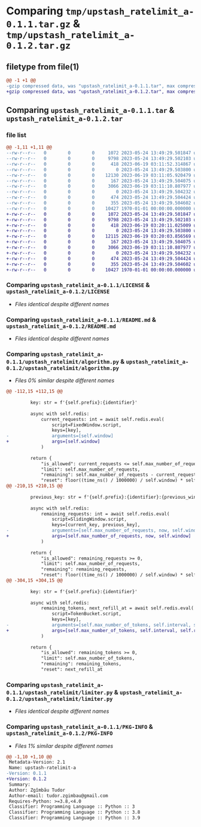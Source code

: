 # Comparing `tmp/upstash_ratelimit_a-0.1.1.tar.gz` & `tmp/upstash_ratelimit_a-0.1.2.tar.gz`

## filetype from file(1)

```diff
@@ -1 +1 @@
-gzip compressed data, was "upstash_ratelimit_a-0.1.1.tar", max compression
+gzip compressed data, was "upstash_ratelimit_a-0.1.2.tar", max compression
```

## Comparing `upstash_ratelimit_a-0.1.1.tar` & `upstash_ratelimit_a-0.1.2.tar`

### file list

```diff
@@ -1,11 +1,11 @@
--rw-r--r--   0        0        0     1072 2023-05-24 13:49:29.501847 upstash_ratelimit_a-0.1.1/LICENSE
--rw-r--r--   0        0        0     9798 2023-05-24 13:49:29.502103 upstash_ratelimit_a-0.1.1/README.md
--rw-r--r--   0        0        0      418 2023-06-19 03:11:52.314867 upstash_ratelimit_a-0.1.1/pyproject.toml
--rw-r--r--   0        0        0        0 2023-05-24 13:49:29.503800 upstash_ratelimit_a-0.1.1/upstash_ratelimit/__init__.py
--rw-r--r--   0        0        0    12130 2023-06-19 03:11:05.920479 upstash_ratelimit_a-0.1.1/upstash_ratelimit/algorithm.py
--rw-r--r--   0        0        0      167 2023-05-24 13:49:29.504075 upstash_ratelimit_a-0.1.1/upstash_ratelimit/config.py
--rw-r--r--   0        0        0     3066 2023-06-19 03:11:10.807977 upstash_ratelimit_a-0.1.1/upstash_ratelimit/limiter.py
--rw-r--r--   0        0        0        0 2023-05-24 13:49:29.504232 upstash_ratelimit_a-0.1.1/upstash_ratelimit/py.typed
--rw-r--r--   0        0        0      474 2023-05-24 13:49:29.504424 upstash_ratelimit_a-0.1.1/upstash_ratelimit/schema/response.py
--rw-r--r--   0        0        0      355 2023-05-24 13:49:29.504602 upstash_ratelimit_a-0.1.1/upstash_ratelimit/utils/time.py
--rw-r--r--   0        0        0    10427 1970-01-01 00:00:00.000000 upstash_ratelimit_a-0.1.1/PKG-INFO
+-rw-r--r--   0        0        0     1072 2023-05-24 13:49:29.501847 upstash_ratelimit_a-0.1.2/LICENSE
+-rw-r--r--   0        0        0     9798 2023-05-24 13:49:29.502103 upstash_ratelimit_a-0.1.2/README.md
+-rw-r--r--   0        0        0      418 2023-06-19 03:20:11.025009 upstash_ratelimit_a-0.1.2/pyproject.toml
+-rw-r--r--   0        0        0        0 2023-05-24 13:49:29.503800 upstash_ratelimit_a-0.1.2/upstash_ratelimit/__init__.py
+-rw-r--r--   0        0        0    12115 2023-06-19 03:20:03.856569 upstash_ratelimit_a-0.1.2/upstash_ratelimit/algorithm.py
+-rw-r--r--   0        0        0      167 2023-05-24 13:49:29.504075 upstash_ratelimit_a-0.1.2/upstash_ratelimit/config.py
+-rw-r--r--   0        0        0     3066 2023-06-19 03:11:10.807977 upstash_ratelimit_a-0.1.2/upstash_ratelimit/limiter.py
+-rw-r--r--   0        0        0        0 2023-05-24 13:49:29.504232 upstash_ratelimit_a-0.1.2/upstash_ratelimit/py.typed
+-rw-r--r--   0        0        0      474 2023-05-24 13:49:29.504424 upstash_ratelimit_a-0.1.2/upstash_ratelimit/schema/response.py
+-rw-r--r--   0        0        0      355 2023-05-24 13:49:29.504602 upstash_ratelimit_a-0.1.2/upstash_ratelimit/utils/time.py
+-rw-r--r--   0        0        0    10427 1970-01-01 00:00:00.000000 upstash_ratelimit_a-0.1.2/PKG-INFO
```

### Comparing `upstash_ratelimit_a-0.1.1/LICENSE` & `upstash_ratelimit_a-0.1.2/LICENSE`

 * *Files identical despite different names*

### Comparing `upstash_ratelimit_a-0.1.1/README.md` & `upstash_ratelimit_a-0.1.2/README.md`

 * *Files identical despite different names*

### Comparing `upstash_ratelimit_a-0.1.1/upstash_ratelimit/algorithm.py` & `upstash_ratelimit_a-0.1.2/upstash_ratelimit/algorithm.py`

 * *Files 0% similar despite different names*

```diff
@@ -112,15 +112,15 @@
 
         key: str = f'{self.prefix}:{identifier}'
 
         async with self.redis:
             current_requests: int = await self.redis.eval(
                 script=FixedWindow.script,
                 keys=[key],
-                arguments=[self.window]
+                args=[self.window]
             )
 
         return {
             "is_allowed": current_requests <= self.max_number_of_requests,
             "limit": self.max_number_of_requests,
             "remaining": self.max_number_of_requests - current_requests,
             "reset": floor((time_ns() / 1000000) / self.window) * self.window + self.window,
@@ -210,15 +210,15 @@
 
         previous_key: str = f'{self.prefix}:{identifier}:{previous_window}'
 
         async with self.redis:
             remaining_requests: int = await self.redis.eval(
                 script=SlidingWindow.script,
                 keys=[current_key, previous_key],
-                arguments=[self.max_number_of_requests, now, self.window]
+                args=[self.max_number_of_requests, now, self.window]
             )
 
         return {
             "is_allowed": remaining_requests >= 0,
             "limit": self.max_number_of_requests,
             "remaining": remaining_requests,
             "reset": floor((time_ns() / 1000000) / self.window) * self.window + self.window,
@@ -304,15 +304,15 @@
 
         key: str = f'{self.prefix}:{identifier}'
 
         async with self.redis:
             remaining_tokens, next_refill_at = await self.redis.eval(
                 script=TokenBucket.script,
                 keys=[key],
-                arguments=[self.max_number_of_tokens, self.interval, self.refill_rate, now]
+                args=[self.max_number_of_tokens, self.interval, self.refill_rate, now]
             )
 
         return {
             "is_allowed": remaining_tokens >= 0,
             "limit": self.max_number_of_tokens,
             "remaining": remaining_tokens,
             "reset": next_refill_at
```

### Comparing `upstash_ratelimit_a-0.1.1/upstash_ratelimit/limiter.py` & `upstash_ratelimit_a-0.1.2/upstash_ratelimit/limiter.py`

 * *Files identical despite different names*

### Comparing `upstash_ratelimit_a-0.1.1/PKG-INFO` & `upstash_ratelimit_a-0.1.2/PKG-INFO`

 * *Files 1% similar despite different names*

```diff
@@ -1,10 +1,10 @@
 Metadata-Version: 2.1
 Name: upstash-ratelimit-a
-Version: 0.1.1
+Version: 0.1.2
 Summary: 
 Author: Zgîmbău Tudor
 Author-email: tudor.zgimbau@gmail.com
 Requires-Python: >=3.8,<4.0
 Classifier: Programming Language :: Python :: 3
 Classifier: Programming Language :: Python :: 3.8
 Classifier: Programming Language :: Python :: 3.9
```

